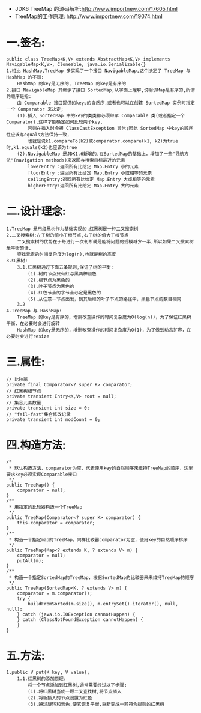  * JDK6 TreeMap 的源码解析:http://www.importnew.com/17605.html
 * TreeMap的工作原理: http://www.importnew.com/19074.html

# 一.签名:
    public class TreeMap<K,V> extends AbstractMap<K,V> implements NavigableMap<K,V>, Cloneable, java.io.Serializable{}
    1.相比 HashMap,TreeMap 多实现了一个接口 NavigableMap,这个决定了 TreeMap 与 HashMap 的不同:
        HashMap 的key是无序的, TreeMap 的key是有序的
    2.接口 NavigableMap 其继承了接口 SortedMap,从字面上理解,说明该Map是有序的,所谓的顺序是指:
        由 Comparable 接口提供的keys的自然序,或者也可以在创建 SortedMap 实例时指定一个 Comparator 来决定;
        (1).插入 SortedMap 中的key的类类都必须继承 Comparable 类(或者指定一个 Comparator),这样才能确定如何比较两个key,
            否则在插入时会报 ClassCastException 异常;因此 SortedMap 中key的顺序性应该与equals方法保持一致,
            也就是说k1.compareTo(k2)或comparator.compare(k1, k2)为true时,k1.equals(k2)也应该为true
        (2).NavigableMap 是JDK1.6新增的,在SortedMap的基础上，增加了一些"导航方法"(navigation methods)来返回与搜索目标最近的元素
            lowerEntry :返回所有比给定 Map.Entry 小的元素
            floorEntry :返回所有比给定 Map.Entry 小或相等的元素
            ceilingEntry:返回所有比给定 Map.Entry 大或相等的元素
            higherEntry:返回所有比给定 Map.Entry 大的元素
# 二.设计理念:
    1.TreeMap 是用红黑树作为基础实现的,红黑树是一种二叉搜索树
    2.二叉搜索树:左子树的值小于根节点,右子树的值大于根节点
        二叉搜索树的优势在于每进行一次判断就是能将问题的规模减少一半,所以如果二叉搜索树是平衡的话,
        查找元素的时间复杂度为log(n),也就是树的高度
    3.红黑树:
        3.1.红黑树通过下面五条规则,保证了树的平衡:
            (1).树的节点只有红与黑两种颜色
            (2).根节点为黑色的
            (3).叶子节点为黑色的
            (4).红色节点的字节点必定是黑色的
            (5).从任意一节点出发，到其后继的叶子节点的路径中，黑色节点的数目相同
        3.2
    4.TreeMap 与 HashMap:
        TreeMap 的key是有序的，增删改查操作的时间复杂度为O(log(n))，为了保证红黑树平衡，在必要时会进行旋转
        HashMap 的key是无序的，增删改查操作的时间复杂度为O(1)，为了做到动态扩容，在必要时会进行resize
# 三.属性:
	// 比较器
    private final Comparator<? super K> comparator;
    // 红黑树根节点
    private transient Entry<K,V> root = null;
    // 集合元素数量
    private transient int size = 0;
    // "fail-fast"集合修改记录
    private transient int modCount = 0;

# 四.构造方法:
	/*
	 * 默认构造方法，comparator为空，代表使用key的自然顺序来维持TreeMap的顺序，这里要求key必须实现Comparable接口
	 */
	public TreeMap() {
	    comparator = null;
	}
	/**
	 * 用指定的比较器构造一个TreeMap
	 */
	public TreeMap(Comparator<? super K> comparator) {
	    this.comparator = comparator;
	}
	/**
	 * 构造一个指定map的TreeMap，同样比较器comparator为空，使用key的自然顺序排序
	 */
	public TreeMap(Map<? extends K, ? extends V> m) {
	    comparator = null;
	    putAll(m);
	}
	/**
	 * 构造一个指定SortedMap的TreeMap，根据SortedMap的比较器来来维持TreeMap的顺序
	 */
	public TreeMap(SortedMap<K, ? extends V> m) {
	    comparator = m.comparator();
	    try {
	        buildFromSorted(m.size(), m.entrySet().iterator(), null, null);
	    } catch (java.io.IOException cannotHappen) {
	    } catch (ClassNotFoundException cannotHappen) {
	    }
	}
# 五.方法:
    1.public V put(K key, V value);
        1.1.红黑树的添加原理:
            将一个节点添加到红黑树,通常需要经过以下步骤:
            (1).将红黑树当成一颗二叉查找树,将节点插入
            (2).将新插入的节点设置为红色
            (3).通过旋转和着色,使它恢复平衡,重新变成一颗符合规则的红黑树






















